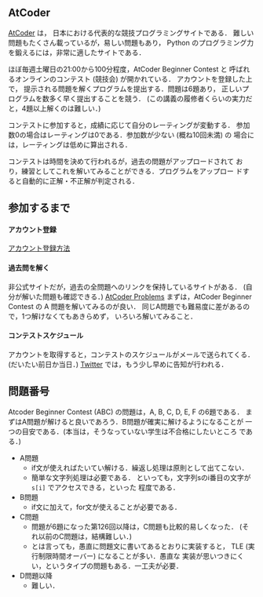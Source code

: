 ## AtCoder

[AtCoder](https://atcoder.jp/) は，
日本における代表的な競技プログラミングサイトである．
難しい問題もたくさん載っているが，易しい問題もあり，
Python のプログラミング力を鍛えるには，非常に適したサイトである．

ほぼ毎週土曜日の21:00から100分程度，AtCoder Beginner Contest と
呼ばれるオンラインのコンテスト (競技会) が開かれている．
アカウントを登録した上で，
提示される問題を解くプログラムを提出する．問題は6題あり，
正しいプログラムを数多く早く提出することを競う．
(この講義の履修者くらいの実力だと，4題以上解くのは難しい．)

コンテストに参加すると，成績に応じて自分のレーティングが変動する．
参加数0の場合はレーティングは0である．参加数が少ない (概ね10回未満) の
場合には，レーティングは低めに算出される．

コンテストは時間を決めて行われるが，過去の問題がアップロードされて
おり，練習としてこれを解いてみることができる．プログラムをアップロー
ドすると自動的に正解・不正解が判定される．

## 参加するまで

#### アカウント登録

[アカウント登録方法](https://atcoder.jp/posts/37)

#### 過去問を解く

非公式サイトだが，過去の全問題へのリンクを保持しているサイトがある．
(自分が解いた問題も確認できる．)
[AtCoder Problems](https://kenkoooo.com/atcoder/)
まずは，AtCoder Beginner Contest の A 問題を解いてみるのが良い．
同じA問題でも難易度に差があるので，1つ解けなくてもあきらめず，
いろいろ解いてみること．

#### コンテストスケジュール

アカウントを取得すると，コンテストのスケジュールがメールで送られてくる．
(だいたい前日か当日．) 
[Twitter](https://twitter.com/atcoder) では，もう少し早めに告知が行われる．

## 問題番号

Atcoder Beginner Contest (ABC) の問題は，A, B, C, D, E, F の6題である．
まずはA問題が解けると良いであろう．B問題が確実に解けるようになることが
一つの目安である．(本当は，そうなっていない学生は不合格にしたいところ
である．)

* A問題
    * if文が使えればたいてい解ける．繰返し処理は原則として出てこない．
	* 簡単な文字列処理は必要である．
	  といっても，文字列sのi番目の文字が `s[i]` でアクセスできる，といった
	  程度である．
* B問題
    * if文に加えて，for文が使えることが必要である．
* C問題
    * 問題が6題になった第126回以降は，C問題も比較的易しくなった．
	  (それ以前のC問題は，結構難しい．)
	* とは言っても，愚直に問題文に書いてあるとおりに実装すると，
	  TLE (実行制限時間オーバー) になることが多い．愚直な
	  実装が思いつきにくい，というタイプの問題もある．一工夫が必要．
* D問題以降
    * 難しい．

